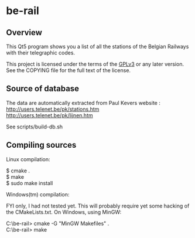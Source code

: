 # be-rail

## Overview

This Qt5 program shows you a list of all the stations of the
Belgian Railways with their telegraphic codes.

This project is licensed under the terms of the [GPLv3](https://www.gnu.org/licenses/gpl-3.0.en.html)
or any later version. See the COPYING file for the full text of the license.


## Source of database

The data are automatically extracted from Paul Kevers website :   
http://users.telenet.be/pk/stations.htm   
http://users.telenet.be/pk/lijnen.htm   
   
See scripts/build-db.sh


## Compiling sources

Linux compilation:   
   
$ cmake .   
$ make   
$ sudo make install   
   
   
Windows(tm) compilation:
   
FYI only, I had not tested yet. This will probably require yet some hacking of
the CMakeLists.txt. On Windows, using MinGW:   
   
C:\be-rail> cmake -G "MinGW Makefiles" .   
C:\be-rail> make   
